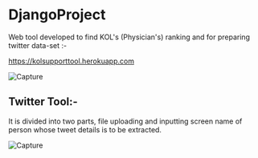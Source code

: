 # DjangoProject

Web tool developed to find KOL's (Physician's) ranking and for preparing twitter data-set :- 

https://kolsupporttool.herokuapp.com

![Capture](https://user-images.githubusercontent.com/39646018/82297552-6ed63200-99d0-11ea-8b91-342315d4a30c.PNG)

## Twitter Tool:-
It is divided into two parts, file uploading and inputting screen name of person whose tweet details is to be extracted. 

![Capture](https://user-images.githubusercontent.com/39646018/82720979-6171be00-9cd6-11ea-9866-8786fc2d6b83.PNG)

